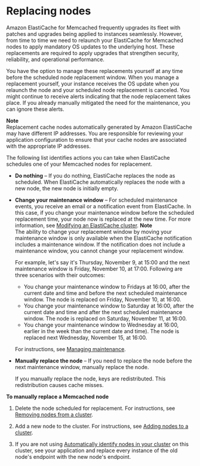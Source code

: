 # Replacing nodes<a name="CacheNodes.NodeReplacement-mc"></a>

Amazon ElastiCache for Memcached frequently upgrades its fleet with patches and upgrades being applied to instances seamlessly\. However, from time to time we need to relaunch your ElastiCache for Memcached nodes to apply mandatory OS updates to the underlying host\. These replacements are required to apply upgrades that strengthen security, reliability, and operational performance\.

You have the option to manage these replacements yourself at any time before the scheduled node replacement window\. When you manage a replacement yourself, your instance receives the OS update when you relaunch the node and your scheduled node replacement is canceled\. You might continue to receive alerts indicating that the node replacement takes place\. If you already manually mitigated the need for the maintenance, you can ignore these alerts\.

**Note**  
Replacement cache nodes automatically generated by Amazon ElastiCache may have different IP addresses\. You are responsible for reviewing your application configuration to ensure that your cache nodes are associated with the appropriate IP addresses\.

The following list identifies actions you can take when ElastiCache schedules one of your Memcached nodes for replacement\.
+ **Do nothing** – If you do nothing, ElastiCache replaces the node as scheduled\. When ElastiCache automatically replaces the node with a new node, the new node is initially empty\.
+ **Change your maintenance window** – For scheduled maintenance events, you receive an email or a notification event from ElastiCache\. In this case, if you change your maintenance window before the scheduled replacement time, your node now is replaced at the new time\. For more information, see [Modifying an ElastiCache cluster](Clusters.Modify.md)\.
**Note**  
The ability to change your replacement window by moving your maintenance window is only available when the ElastiCache notification includes a maintenance window\. If the notification does not include a maintenance window, you cannot change your replacement window\.

  For example, let's say it's Thursday, November 9, at 15:00 and the next maintenance window is Friday, November 10, at 17:00\. Following are three scenarios with their outcomes:
  + You change your maintenance window to Fridays at 16:00, after the current date and time and before the next scheduled maintenance window\. The node is replaced on Friday, November 10, at 16:00\.
  + You change your maintenance window to Saturday at 16:00, after the current date and time and after the next scheduled maintenance window\. The node is replaced on Saturday, November 11, at 16:00\.
  + You change your maintenance window to Wednesday at 16:00, earlier in the week than the current date and time\)\. The node is replaced next Wednesday, November 15, at 16:00\.

  For instructions, see [Managing maintenance](maintenance-window.md)\.
+ **Manually replace the node** – If you need to replace the node before the next maintenance window, manually replace the node\.

  If you manually replace the node, keys are redistributed\. This redistribution causes cache misses\.

**To manually replace a Memcached node**

  1. Delete the node scheduled for replacement\. For instructions, see [Removing nodes from a cluster](Clusters.DeleteNode.md)\. 

  1. Add a new node to the cluster\. For instructions, see [Adding nodes to a cluster](Clusters.AddNode.md)\. 

  1. If you are not using [Automatically identify nodes in your cluster](AutoDiscovery.md) on this cluster, see your application and replace every instance of the old node's endpoint with the new node's endpoint\.